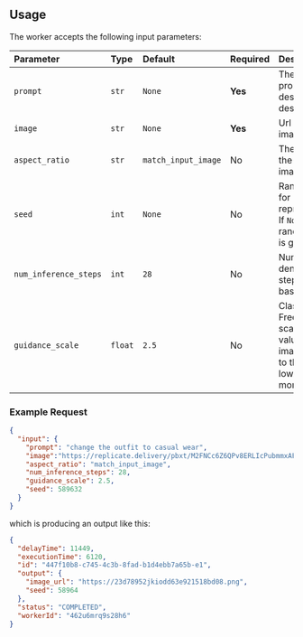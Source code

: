 ## Usage

The worker accepts the following input parameters:

| Parameter                 | Type    | Default              | Required  | Description                                                                                                         |
| :------------------------ | :------ | :-------             | :-------- | :------------------------------------------------------------------------------------------------------------------ |
| `prompt`                  | `str`   | `None`               | **Yes**   | The main text prompt describing the desired image.                                                                  |
| `image`                   | `str`   | `None`               | **Yes**   | Url link for image input.
| `aspect_ratio`            | `str`   | `match_input_image`  | No        | The width of the generated image in pixels                                                                          |
| `seed`                    | `int`   | `None`               | No        | Random seed for reproducibility. If `None`, a random seed is generated                                              |
| `num_inference_steps`     | `int`   | `28`                 | No        | Number of denoising steps for the base model                                                                        |
| `guidance_scale`          | `float` | `2.5`                | No        | Classifier-Free Guidance scale. Higher values lead to images closer to the prompt, lower values more creative       |

### Example Request

```json
{
  "input": {
    "prompt": "change the outfit to casual wear",
    "image":"https://replicate.delivery/pbxt/M2FNCc6Z6QPv8ERLIcPubmmxAFp9HnpsWi0CtK9o3ZDzchgb/Screenshot%202024-11-25%20at%201.10.30%E2%80%AFPM.png",
    "aspect_ratio": "match_input_image",
    "num_inference_steps": 28,
    "guidance_scale": 2.5,
    "seed": 589632
  }
}
```

which is producing an output like this:

```json
{
  "delayTime": 11449,
  "executionTime": 6120,
  "id": "447f10b8-c745-4c3b-8fad-b1d4ebb7a65b-e1",
  "output": {
    "image_url": "https://23d78952jkiodd63e921518bd08.png",
    "seed": 58964
  },
  "status": "COMPLETED",
  "workerId": "462u6mrq9s28h6"
}
```
